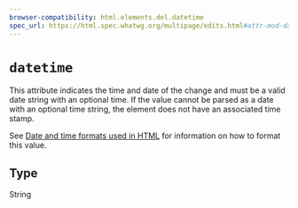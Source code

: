 ```yaml
---
browser-compatibility: html.elements.del.datetime
spec_url: https://html.spec.whatwg.org/multipage/edits.html#attr-mod-datetime
---
```


# `datetime`

This attribute indicates the time and date of the change and must be
a valid date string with an optional time. If the value cannot be
parsed as a date with an optional time string, the element does not
have an associated time stamp.

See [Date and time formats used in HTML](/en-US/docs/Web/HTML/Date_and_time_formats)
for information on how to format this value.

## Type

String
